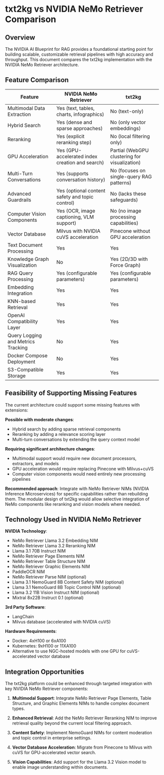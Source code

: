 # txt2kg vs NVIDIA NeMo Retriever Comparison

## Overview

The NVIDIA AI Blueprint for RAG provides a foundational starting point for building scalable, customizable retrieval pipelines with high accuracy and throughput. This document compares the txt2kg implementation with the NVIDIA NeMo Retriever architecture.

## Feature Comparison

| Feature                                   | NVIDIA NeMo Retriever                          | txt2kg                |
|-------------------------------------------|------------------------------------------------|----------------------------------------------|
| Multimodal Data Extraction                | Yes (text, tables, charts, infographics)      | No (text-only)                              |
| Hybrid Search                             | Yes (dense and sparse approaches)              | No (only vector embeddings)                 |
| Reranking                                 | Yes (explicit reranking step)                  | No (local filtering only)                   |
| GPU Acceleration                          | Yes (GPU-accelerated index creation and search)| Partial (WebGPU clustering for visualization)|
| Multi-Turn Conversations                  | Yes (supports conversation history)            | No (focuses on single-query RAG patterns)  |
| Advanced Guardrails                       | Yes (optional content safety and topic control)| No (lacks these safeguards)                 |
| Computer Vision Components                | Yes (OCR, image captioning, VLM support)      | No (no image processing capabilities)       |
| Vector Database                           | Milvus with NVIDIA cuVS acceleration           | Pinecone without GPU acceleration            |
| Text Document Processing                  | Yes                                            | Yes                                          |
| Knowledge Graph Visualization             | No                                             | Yes (2D/3D with Force Graph)                 |
| RAG Query Processing                      | Yes (configurable parameters)                  | Yes (configurable parameters)                |
| Embedding Integration                     | Yes                                            | Yes                                          |
| KNN-based Retrieval                       | Yes                                            | Yes                                          |
| OpenAI Compatibility Layer                | Yes                                            | Yes                                          |
| Query Logging and Metrics Tracking        | No                                             | Yes                                          |
| Docker Compose Deployment                 | No                                             | Yes                                          |
| S3-Compatible Storage                     | Yes                                            | Yes                                          |

## Feasibility of Supporting Missing Features

The current architecture could support some missing features with extensions:

**Possible with moderate changes**:
- Hybrid search by adding sparse retrieval components
- Reranking by adding a relevance scoring layer
- Multi-turn conversations by extending the query context model

**Requiring significant architecture changes**:
- Multimodal support would require new document processors, extractors, and models
- GPU acceleration would require replacing Pinecone with Milvus+cuVS
- Computer vision components would need entirely new processing pipelines

**Recommended approach**: Integrate with NeMo Retriever NIMs (NVIDIA Inference Microservices) for specific capabilities rather than rebuilding them. The modular design of txt2kg would allow selective integration of NeMo components like reranking and vision models where needed.

## Technology Used in NVIDIA NeMo Retriever

**NVIDIA Technology**:
- NeMo Retriever Llama 3.2 Embedding NIM
- NeMo Retriever Llama 3.2 Reranking NIM
- Llama 3.1 70B Instruct NIM
- NeMo Retriever Page Elements NIM
- NeMo Retriever Table Structure NIM
- NeMo Retriever Graphic Elements NIM
- PaddleOCR NIM
- NeMo Retriever Parse NIM (optional)
- Llama 3.1 NemoGuard 8B Content Safety NIM (optional)
- Llama 3.1 NemoGuard 8B Topic Control NIM (optional)
- Llama 3.2 11B Vision Instruct NIM (optional)
- Mixtral 8x22B Instruct 0.1 (optional)

**3rd Party Software**:
- LangChain
- Milvus database (accelerated with NVIDIA cuVS)

**Hardware Requirements**:
- Docker: 4xH100 or 6xA100
- Kubernetes: 9xH100 or 11XA100
- Alternative to use NGC-hosted models with one GPU for cuVS-accelerated vector database

## Integration Opportunities

The txt2kg platform could be enhanced through targeted integration with key NVIDIA NeMo Retriever components:

1. **Multimodal Support**: Integrate NeMo Retriever Page Elements, Table Structure, and Graphic Elements NIMs to handle complex document types.

2. **Enhanced Retrieval**: Add the NeMo Retriever Reranking NIM to improve retrieval quality beyond the current local filtering approach.

3. **Content Safety**: Implement NemoGuard NIMs for content moderation and topic control in enterprise settings.

4. **Vector Database Acceleration**: Migrate from Pinecone to Milvus with cuVS for GPU-accelerated vector search.

5. **Vision Capabilities**: Add support for the Llama 3.2 Vision model to enable image understanding within documents. 